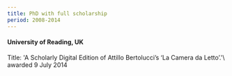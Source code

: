 ```yaml
---
title: PhD with full scholarship
period: 2008-2014
---
```

#### University of Reading, UK
Title: 'A Scholarly Digital Edition of Attillo Bertolucci’s ‘La Camera da Letto’.'\\
awarded 9 July 2014
